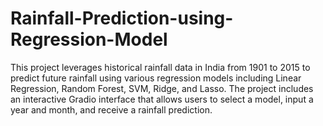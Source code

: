 # Rainfall-Prediction-using-Regression-Model
This project leverages historical rainfall data in India from 1901 to 2015 to predict future rainfall using various regression models including Linear Regression, Random Forest, SVM, Ridge, and Lasso. The project includes an interactive Gradio interface that allows users to select a model, input a year and month, and receive a rainfall prediction.
